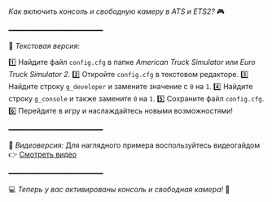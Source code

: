 *Как включить консоль и свободную камеру в ATS и ETS2?* 🎮

━━━━━━━━━━━━━━━━━━━━━━

📝 *Текстовая версия:*

1️⃣ Найдите файл `config.cfg` в папке *American Truck Simulator* или *Euro Truck Simulator 2*.
2️⃣ Откройте `config.cfg` в текстовом редакторе.
3️⃣ Найдите строку `g_developer` и замените значение с `0` на `1`.
4️⃣ Найдите строку `g_console` и также замените `0` на `1`.
5️⃣ Сохраните файл `config.cfg`.
6️⃣ Перейдите в игру и наслаждайтесь новыми возможностями!

━━━━━━━━━━━━━━━━━━━━━━

🎥 *Видеоверсия:*
Для наглядного примера воспользуйтесь видеогайдом 👉 [Смотреть видео](https://youtu.be/NaqmC22AjAw?si=opMKdeAGFyCt44ZZ)

━━━━━━━━━━━━━━━━━━━━━━

💻 *Теперь у вас активированы консоль и свободная камера!* 🚛